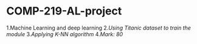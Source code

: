 # COMP-219-AL-project
1.Machine Learning and deep learning
2.*Using Titanic dataset to train the module*
3.*Applying K-NN algorithm*
4.*Mark: 80*
